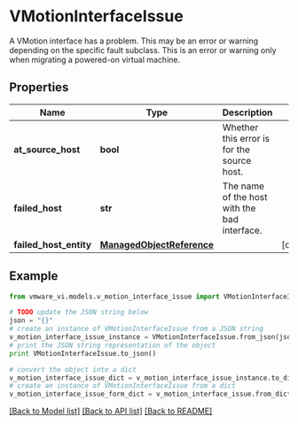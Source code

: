 # VMotionInterfaceIssue

A VMotion interface has a problem.  This may be an error or warning depending on the specific fault subclass. This is an error or warning only when migrating a powered-on virtual machine. 

## Properties
Name | Type | Description | Notes
------------ | ------------- | ------------- | -------------
**at_source_host** | **bool** | Whether this error is for the source host.  | 
**failed_host** | **str** | The name of the host with the bad interface.  | 
**failed_host_entity** | [**ManagedObjectReference**](ManagedObjectReference.md) |  | [optional] 

## Example

```python
from vmware_vi.models.v_motion_interface_issue import VMotionInterfaceIssue

# TODO update the JSON string below
json = "{}"
# create an instance of VMotionInterfaceIssue from a JSON string
v_motion_interface_issue_instance = VMotionInterfaceIssue.from_json(json)
# print the JSON string representation of the object
print VMotionInterfaceIssue.to_json()

# convert the object into a dict
v_motion_interface_issue_dict = v_motion_interface_issue_instance.to_dict()
# create an instance of VMotionInterfaceIssue from a dict
v_motion_interface_issue_form_dict = v_motion_interface_issue.from_dict(v_motion_interface_issue_dict)
```
[[Back to Model list]](../README.md#documentation-for-models) [[Back to API list]](../README.md#documentation-for-api-endpoints) [[Back to README]](../README.md)


